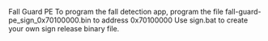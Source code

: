Fall Guard PE
To program the fall detection app, program the file fall-guard-pe_sign_0x70100000.bin to address 0x70100000
Use sign.bat to create your own sign release binary file.

